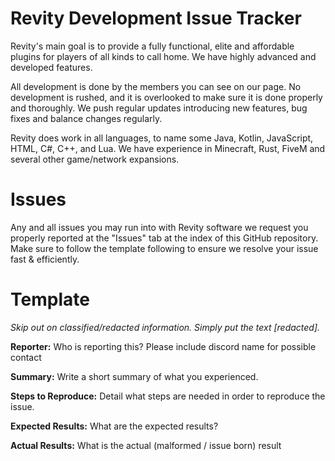 # Revity Development Issue Tracker
Revity's main goal is to provide a fully functional, elite and affordable plugins for players of all kinds to call home. We have highly advanced and developed features.

All development is done by the members you can see on our page. No development is rushed, and it is overlooked to make sure it is done properly and thoroughly. We push regular updates introducing new features, bug fixes and balance changes regularly.

Revity does work in all languages, to name some Java, Kotlin, JavaScript, HTML, C#, C++, and Lua. We have experience in Minecraft, Rust, FiveM and several other game/network expansions.

# Issues

Any and all issues you may run into with Revity software we request you properly reported at the "Issues" tab at the index of this GitHub repository. Make sure to follow the template following to ensure we resolve your issue fast & efficiently.

# Template

*Skip out on classified/redacted information. Simply put the text [redacted].*

**Reporter:**
Who is reporting this? Please include discord name for possible contact

**Summary:**
Write a short summary of what you experienced.

**Steps to Reproduce:** 
Detail what steps are needed in order to reproduce the issue.

**Expected Results:**
What are the expected results?

**Actual Results:**
What is the actual (malformed / issue born) result
